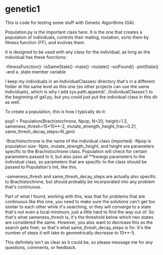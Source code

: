 # genetic1

This is code for testing some stuff with Genetic Algorithms (GA).

Population.py is the important class here. It is the one that creates a
population of individuals, controls their mating, mutation, sorts them by fitness
function (FF), and evolves them.

It is designed to be used with any class for the individual, as long as the individual
has these functions:

-fitnessFunction()
-isSameState()
-mate()
-mutate()
-solFound()
-plotState()
-and a .state member variable

I keep my individuals in an IndividualClasses/ directory that's in a different folder
at the same level as this one (so other projects can use the same Individuals),
which is why I add sys.path.append('../IndividualClasses') to the beginning of ga1.py,
but you could just put the individual class in this dir as well.

To create a population, this is how I typically do it:

pop1 = Population(Brachistochrone, Npop, N=20, height=1.3, sameness_thresh=15*10**-2, mutate_strength_height_frac=0.21, same_thresh_decay_steps=N_gen)

-Brachistochrone is the name of the individual class (imported)
-Npop is population size
-Npts, mutate_strength_height, and height are parameters specific to the Brachistochrone class. Population
will check for certain parameters passed to it, but also pass all **kwargs parameters
to the individual class, so parameters that are specific to the class should be passed
to Population's init, like this.

-sameness_thresh and same_thresh_decay_steps are actually also specific to Brachistochrone,
but should probably be incorporated into any problem that's continuous.

Part of what I found, working with this, was that for problems that are continuous like this one,
you need to make sure the solutions can't get too similar to each other while it's searching, or
they will converge to a state that's not even a local minimum, just a little hard to find the way
out of. So that's what sameness_thresh is, it's the threshold below which two states are
considered the same. However, you also want to decrease this as the search gets
finer, so that's what same_thresh_decay_steps is for. It's the number of steps it will
take to geometrically decrease to 10**-5.

This definitely isn't as clear as it could be, so please message me for any questions, comments,
or feedback.
